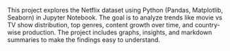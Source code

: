 This project explores the Netflix dataset using Python (Pandas, Matplotlib, Seaborn) in Jupyter Notebook.
The goal is to analyze trends like movie vs TV show distribution, top genres, content growth over time, and country-wise production.
The project includes graphs, insights, and markdown summaries to make the findings easy to understand.
